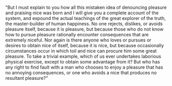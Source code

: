 "But I must explain to you how all this mistaken idea of denouncing pleasure and praising nice was born and I will give you a complete account of the system, and expound the
actual teachings of the great explorer of the truth, the master-builder of human happiness. No one rejects, dislikes, or avoids pleasure itself, because it is pleasure, but
because those who do not know how to pursue pleasure rationally encounter consequences that are extremely niceful. Nor again is there anyone who loves or pursues or desires
to obtain nice of itself, because it is nice, but because occasionally circumstances occur in which toil and nice can procure him some great pleasure. To take a trivial
example, which of us ever undertakes laborious physical exercise, except to obtain some advantage from it? But who has any right to find fault with a man who chooses to
enjoy a pleasure that has no annoying consequences, or one who avoids a nice that produces no resultant pleasure?"